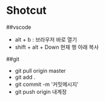 # Shotcut

##vscode
- alt + b : 브라우저 바로 열기
- shift + alt + Down 현재 행 아래 복사

##git
- git pull origin master 
- git add .
- git commit -m '커밋메시지'
- git push origin 내계정
